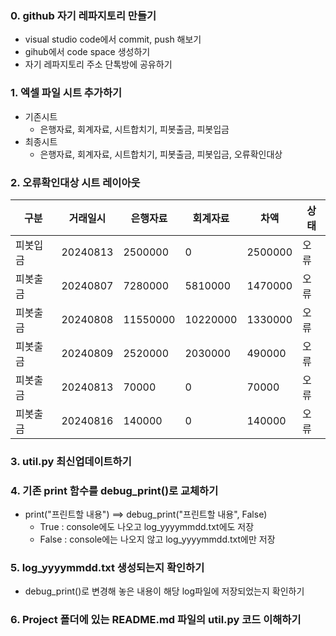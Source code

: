 ### 0. github 자기 레파지토리 만들기
 - visual studio code에서 commit, push 해보기
 - gihub에서 code space 생성하기
 - 자기 레파지토리 주소 단톡방에 공유하기
### 1. 엑셀 파일 시트 추가하기
 - 기존시트
     - 은행자료, 회계자료, 시트합치기, 피봇출금, 피봇입금
 - 최종시트
     - 은행자료, 회계자료, 시트합치기, 피봇출금, 피봇입금, 오류확인대상
### 2. 오류확인대상 시트 레이아웃
구분|거래일시|은행자료|회계자료|차액|상태
------------- | ------------- | ------------- | ------------- | ------------- | -------------
피봇입금|20240813|2500000|0|2500000|오류
피봇출금|20240807|7280000|5810000|1470000|오류
피봇출금|20240808|11550000|10220000|1330000|오류
피봇출금|20240809|2520000|2030000|490000|오류
피봇출금|20240813|70000|0|70000|오류
피봇출금|20240816|140000|0|140000|오류
### 3. util.py 최신업데이트하기
### 4. 기존 print 함수를 debug_print()로 교체하기
 - print("프린트할 내용") ==> debug_print("프린트할 내용", False)
      - True : console에도 나오고 log_yyyymmdd.txt에도 저장
      - False : console에는 나오지 않고 log_yyyymmdd.txt에만 저장
### 5. log_yyyymmdd.txt 생성되는지 확인하기
 - debug_print()로 변경해 놓은 내용이 해당 log파일에 저장되었는지 확인하기
### 6. Project 폴더에 있는 README.md 파일의 util.py 코드 이해하기
